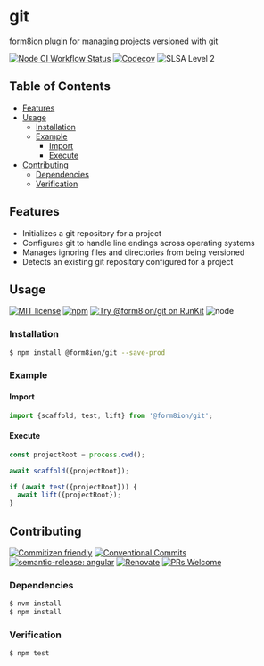 # git

form8ion plugin for managing projects versioned with git

<!--status-badges start -->

[![Node CI Workflow Status][github-actions-ci-badge]][github-actions-ci-link]
[![Codecov][coverage-badge]][coverage-link]
![SLSA Level 2][slsa-badge]

<!--status-badges end -->

## Table of Contents

* [Features](#features)
* [Usage](#usage)
  * [Installation](#installation)
  * [Example](#example)
    * [Import](#import)
    * [Execute](#execute)
* [Contributing](#contributing)
  * [Dependencies](#dependencies)
  * [Verification](#verification)

## Features

* Initializes a git repository for a project
* Configures git to handle line endings across operating systems
* Manages ignoring files and directories from being versioned
* Detects an existing git repository configured for a project

## Usage

<!--consumer-badges start -->

[![MIT license][license-badge]][license-link]
[![npm][npm-badge]][npm-link]
[![Try @form8ion/git on RunKit][runkit-badge]][runkit-link]
![node][node-badge]

<!--consumer-badges end -->

### Installation

```sh
$ npm install @form8ion/git --save-prod
```

### Example

#### Import

```javascript
import {scaffold, test, lift} from '@form8ion/git';
```

#### Execute

```javascript
const projectRoot = process.cwd();

await scaffold({projectRoot});

if (await test({projectRoot})) {
  await lift({projectRoot});
}
```

## Contributing

<!--contribution-badges start -->

[![Commitizen friendly][commitizen-badge]][commitizen-link]
[![Conventional Commits][commit-convention-badge]][commit-convention-link]
[![semantic-release: angular][semantic-release-badge]][semantic-release-link]
[![Renovate][renovate-badge]][renovate-link]
[![PRs Welcome][PRs-badge]][PRs-link]

<!--contribution-badges end -->

### Dependencies

```sh
$ nvm install
$ npm install
```

### Verification

```sh
$ npm test
```

[commitizen-link]: http://commitizen.github.io/cz-cli/

[commitizen-badge]: https://img.shields.io/badge/commitizen-friendly-brightgreen.svg

[commit-convention-link]: https://conventionalcommits.org

[commit-convention-badge]: https://img.shields.io/badge/Conventional%20Commits-1.0.0-yellow.svg

[semantic-release-link]: https://github.com/semantic-release/semantic-release

[semantic-release-badge]: https://img.shields.io/badge/semantic--release-angular-e10079?logo=semantic-release

[renovate-link]: https://renovatebot.com

[renovate-badge]: https://img.shields.io/badge/renovate-enabled-brightgreen.svg?logo=renovatebot

[PRs-link]: https://makeapullrequest.com

[PRs-badge]: https://img.shields.io/badge/PRs-welcome-brightgreen.svg

[github-actions-ci-link]: https://github.com/form8ion/git/actions?query=workflow%3A%22Node.js+CI%22+branch%3Amaster

[github-actions-ci-badge]: https://img.shields.io/github/actions/workflow/status/form8ion/git/node-ci.yml.svg?branch=master&logo=github

[coverage-link]: https://codecov.io/github/form8ion/git

[coverage-badge]: https://img.shields.io/codecov/c/github/form8ion/git?logo=codecov

[slsa-badge]: https://slsa.dev/images/gh-badge-level2.svg

[license-link]: LICENSE

[license-badge]: https://img.shields.io/github/license/form8ion/git.svg

[npm-link]: https://www.npmjs.com/package/@form8ion/git

[npm-badge]: https://img.shields.io/npm/v/@form8ion/git?logo=npm

[runkit-link]: https://npm.runkit.com/@form8ion/git

[runkit-badge]: https://badge.runkitcdn.com/@form8ion/git.svg

[node-badge]: https://img.shields.io/node/v/@form8ion/git?logo=node.js
